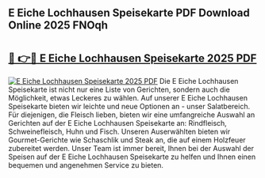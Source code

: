 ## E Eiche Lochhausen Speisekarte PDF Download Online 2025 FNOqh

# <h2><a href="http://gca9goq.nevu.top/?p=E+Eiche+Lochhausen+Speisekarte">🔗 👉🔴 E Eiche Lochhausen Speisekarte 2025 PDF</a></h2>

[![E Eiche Lochhausen Speisekarte 2025 PDF](https://i.imgur.com/dBaPXMq.png)](http://gca9goq.nevu.top/?p=E+Eiche+Lochhausen+Speisekarte)
Die E Eiche Lochhausen Speisekarte ist nicht nur eine Liste von Gerichten, sondern auch die Möglichkeit, etwas Leckeres zu wählen. Auf unserer E Eiche Lochhausen Speisekarte bieten wir leichte und neue Optionen an - unser Salatbereich. Für diejenigen, die Fleisch lieben, bieten wir eine umfangreiche Auswahl an Gerichten auf der E Eiche Lochhausen Speisekarte an: Rindfleisch, Schweinefleisch, Huhn und Fisch. Unseren Auserwählten bieten wir Gourmet-Gerichte wie Schaschlik und Steak an, die auf einem Holzfeuer zubereitet werden. Unser Team ist immer bereit, Ihnen bei der Auswahl der Speisen auf der E Eiche Lochhausen Speisekarte zu helfen und Ihnen einen bequemen und angenehmen Service zu bieten.
